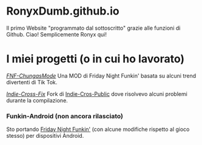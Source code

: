 # RonyxDumb.github.io
Il primo Website "programmato dal sottoscritto" grazie alle funzioni di Github.
Ciao! Semplicemente Ronyx qui! 

# I miei progetti (o in cui ho lavorato)
*[FNF-ChungasMode](https://github.com/RonyxDumb/FNF-ChungasMode)*
Una MOD di Friday Night Funkin' basata su alcuni trend divertenti di Tik Tok.

*[Indie-Cross-Fix](https://github.com/RonyxDumb/Indie-Cross-Fix)*
Fork di [Indie-Cros-Public](https://github.com/brightfyregit/Indie-Cross-Public) dove risolvevo alcuni problemi durante la compilazione.

### Funkin-Android (non ancora rilasciato)
Sto portando [Friday Night Funkin'](https://github.com/FunkinCrew/Funkin) (con alcune modifiche rispetto al gioco stesso) per dispositivi Android.
